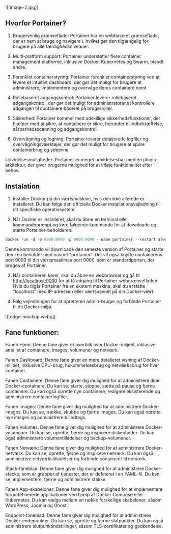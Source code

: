 ![[image-2.jpg]]

## Hvorfor Portainer?

1. Brugervenlig grænseflade: Portainer har en webbaseret grænseflade, der er nem at bruge og navigere i, hvilket gør den tilgængelig for brugere på alle færdighedsniveauer.

2. Multi-platform support: Portainer understøtter flere container management platforme, inklusive Docker, Kubernetes og Swarm, blandt andre.

3. Forenklet containerstyring: Portainer forenkler containerstyring ved at levere et intuitivt dashboard, der gør det muligt for brugere at administrere, implementere og overvåge deres containere nemt.

4. Rollebaseret adgangskontrol: Portainer leverer rollebaseret adgangskontrol, der gør det muligt for administratorer at kontrollere adgangen til containere baseret på brugerroller.

5. Sikkerhed: Portainer kommer med adskillige sikkerhedsfunktioner, der hjælper med at sikre, at containere er sikre, herunder billedbekræftelse, sårbarhedsscanning og adgangskontrol.

6. Overvågning og logning: Portainer leverer detaljerede logfiler og overvågningsværktøjer, der gør det muligt for brugere at spore containerbrug og ydeevne.

Udvidelsesmuligheder: Portainer er meget udvidelsesbar med en plugin-arkitektur, der giver brugerne mulighed for at tilføje funktionalitet efter behov.

## Instalation

1. Installer Docker på din værtsmaskine, hvis den ikke allerede er installeret. Du kan følge den officielle Docker installationsvejledning til dit specifikke operativsystem.

2. Når Docker er installeret, skal du åbne en terminal eller kommandoprompt og køre følgende kommando for at downloade og starte Portainer-beholderen:

```java
docker run -d -p 8000:8000 -p 9000:9000 --name portainer --restart always -v /var/run/docker.sock:/var/run/docker.sock portainer/portainer-ce
```

Denne kommando vil downloade den seneste version af Portainer og starte den i en beholder med navnet "portainer". Det vil også knytte containerens port 9000 til din værtsmaskines port 9000, som er standardporten, der bruges af Portainer.

3. Når containeren kører, skal du åbne en webbrowser og gå til [http://localhost:9000](http://localhost:9000/) for at få adgang til Portainer-webgrænsefladen. Hvis du tilgår Portainer fra en ekstern maskine, skal du erstatte "localhost" med IP-adressen eller værtsnavnet på din Docker-vært.

4. Følg vejledningen for at oprette en admin-bruger og forbinde Portainer til dit Docker-miljø.

![[edge-mockup.webp]]

## Fane funktioner:

Fanen Hjem: Denne fane giver et overblik over Docker-miljøet, inklusive antallet af containere, images, volumener og netværk.

Fanen Dashboard: Denne fane giver en mere detaljeret visning af Docker-miljøet, inklusive CPU-brug, hukommelsesbrug og netværksbrug for hver container.

Fanen Containere: Denne fane giver dig mulighed for at administrere dine Docker-containere. Du kan se, starte, stoppe, sætte på pause og fjerne containere. Du kan også oprette nye containere, redigere eksisterende og administrere containerlogfiler.

Fanen Images: Denne fane giver dig mulighed for at administrere Docker-images. Du kan se, trække, skubbe og fjerne images. Du kan også oprette nye images og administrere billedtags.

Fanen Volumes: Denne fane giver dig mulighed for at administrere Docker-volumener. Du kan se, oprette, fjerne og inspicere diskenheder. Du kan også administrere volumentilladelser og backup-volumener.

Fanen Netværk: Denne fane giver dig mulighed for at administrere Docker-netværk. Du kan se, oprette, fjerne og inspicere netværk. Du kan også administrere netværkstilladelser og forbinde containere til netværk.

Stack-faneblad: Denne fane giver dig mulighed for at administrere Docker-stacke, som er grupper af tjenester, der er defineret i en YAML-fil. Du kan se, implementere, fjerne og administrere stakke.

Fanen App-skabeloner: Denne fane giver dig mulighed for at implementere foruddefinerede applikationer ved hjælp af Docker Compose eller Kubernetes. Du kan vælge mellem en række forskellige skabeloner, såsom WordPress, Joomla og Ghost.

Endpoint-faneblad: Denne fane giver dig mulighed for at administrere Docker-endepunkter. Du kan se, oprette og fjerne slutpunkter. Du kan også administrere slutpunktindstillinger, såsom TLS-certifikater og godkendelse.
